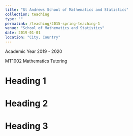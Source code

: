 ```yaml
---
title: "St Andrews School of Mathematics and Statistics"
collection: teaching
type: ""
permalink: /teaching/2015-spring-teaching-1
venue: "School of Mathematics and Statistics"
date: 2019-01-01
location: "City, Country"
---
```

Academic Year 2019 - 2020

MT1002 Mathematics Tutoring

Heading 1
======

Heading 2
======

Heading 3
======
